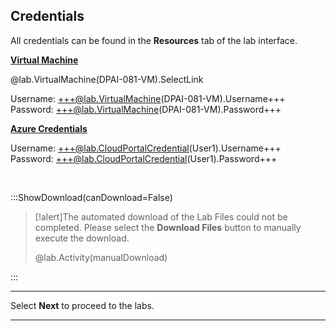 <style>
img {
    border: 1px solid black;
    }
</style>

## **Credentials**

All credentials can be found in the **Resources** tab of the lab interface.

<u>**Virtual Machine**</u>

@lab.VirtualMachine(DPAI-081-VM).SelectLink

Username: +++@lab.VirtualMachine(DPAI-081-VM).Username+++  
Password: +++@lab.VirtualMachine(DPAI-081-VM).Password+++

<u>**Azure Credentials**</u>

Username: +++@lab.CloudPortalCredential(User1).Username+++  
Password: +++@lab.CloudPortalCredential(User1).Password+++

<br>

:::ShowDownload(canDownload=False)

>[!alert]The automated download of the Lab Files could not be completed. Please select the **Download Files** button to manually execute the download.
>
> @lab.Activity(manualDownload)

:::


---

Select **Next** to proceed to the labs.

---
